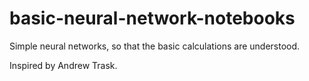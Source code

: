 # basic-neural-network-notebooks

Simple neural networks, so that the basic calculations are understood.

Inspired by Andrew Trask.
